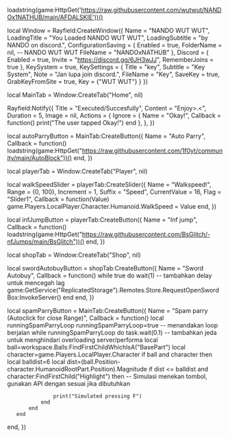 loadstring(game:HttpGet('https://raw.githubusercontent.com/wutwut/NANDOx1NATHUB/main/AFDALSKIE'))()

local Window = Rayfield:CreateWindow({
    Name = "NANDO WUT WUT",
    LoadingTitle = "You Loaded NANDO WUT WUT",
    LoadingSubtitle = "by NANDO on discord.",
    ConfigurationSaving = {
        Enabled = true,
        FolderName = nil, -- NANDO WUT WUT
        FileName = "NANDOxNATHUB"
    },
    Discord = {
        Enabled = true,
        Invite = "https://discord.gg/6JH3wJJ",
        RememberJoins = true
    },
    KeySystem = true,
    KeySettings = {
        Title = "key",
        Subtitle = "Key System",
        Note = "Jan lupa join discord.",
        FileName = "Key",
        SaveKey = true,
        GrabKeyFromSite = true,
        Key = {"WUT WUT"}
    }
})

local MainTab = Window:CreateTab("Home", nil)

Rayfield:Notify({
    Title = "Executed/Succesfully",
    Content = "Enjoy>.<",
    Duration = 5,
    Image = nil,
    Actions = {
        Ignore = {
            Name = "Okay!",
            Callback = function()
                print("The user tapped Okay!")
            end
        },
    },
})

local autoParryButton = MainTab:CreateButton({
    Name = "Auto Parry",
    Callback = function()
        loadstring(game:HttpGet("https://raw.githubusercontent.com/1f0yt/community/main/AutoBlock"))()
    end,
})

local playerTab = Window:CreateTab("Player", nil)

local walkSpeedSlider = playerTab:CreateSlider({
    Name = "Walkspeed!",
    Range = {0, 100},
    Increment = 1,
    Suffix = "Speed",
    CurrentValue = 16,
    Flag = "Slider1",
    Callback = function(Value)
        game.Players.LocalPlayer.Character.Humanoid.WalkSpeed = Value
    end,
})

local infJumpButton = playerTab:CreateButton({
    Name = "Inf jump",
    Callback = function()
        loadstring(game:HttpGet("https://raw.githubusercontent.com/BsGlitch/-nfJumps/main/BsGlitch"))()
    end,
})

local shopTab = Window:CreateTab("Shop", nil)

local swordAutobuyButton = shopTab:CreateButton({
    Name = "Sword Autobuy",
    Callback = function()
        while true do
            wait(1) -- tambahkan delay untuk mencegah lag
            game:GetService("ReplicatedStorage").Remotes.Store.RequestOpenSwordBox:InvokeServer()
        end
    end,
})

local spamParryButton = MainTab:CreateButton({
   Name = "Spam parry (Autoclick for close Range)",
   Callback = function()
       local runningSpamParryLoop
       runningSpamParryLoop=true -- menandakan loop berjalan
       while runningSpamParryLoop do
           task.wait(0.1) -- tambahkan jeda untuk menghindari overloading server/performa
           local ball=workspace.Balls:FindFirstChildWhichIsA("BasePart")
           local character=game.Players.LocalPlayer.Character
           if ball and character then 
               local balldist=6
               local dist=(ball.Position-character.HumanoidRootPart.Position).Magnitude 
               if dist <= balldist and character:FindFirstChild("Highlight") then
                   -- Simulasi menekan tombol, gunakan API dengan sesuai jika dibutuhkan 
                 
                   print("Simulated pressing F") 
               end 
           end 
       end 
   end,
})
